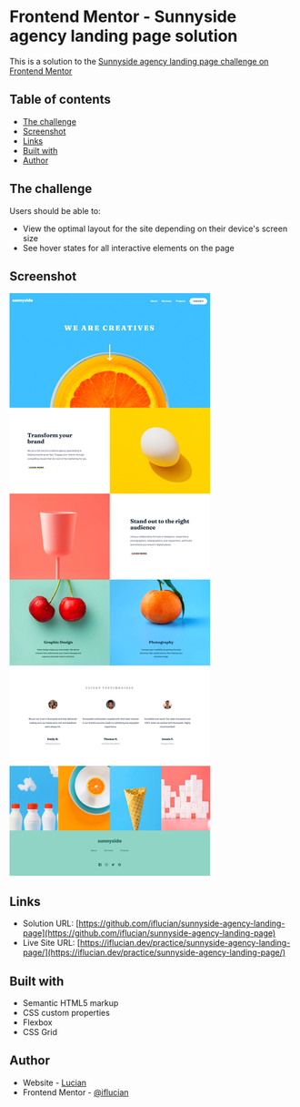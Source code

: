 # Frontend Mentor - Sunnyside agency landing page solution

This is a solution to the [Sunnyside agency landing page challenge on Frontend Mentor](https://www.frontendmentor.io/challenges/sunnyside-agency-landing-page-7yVs3B6ef)

## Table of contents

- [The challenge](#the-challenge)
- [Screenshot](#screenshot)
- [Links](#links)
- [Built with](#built-with)
- [Author](#author)

## The challenge

Users should be able to:

- View the optimal layout for the site depending on their device's screen size
- See hover states for all interactive elements on the page

## Screenshot

![](./screenshot.jpeg)

## Links

- Solution URL: [https://github.com/iflucian/sunnyside-agency-landing-page](https://github.com/iflucian/sunnyside-agency-landing-page)
- Live Site URL: [https://iflucian.dev/practice/sunnyside-agency-landing-page/](https://iflucian.dev/practice/sunnyside-agency-landing-page/)

## Built with

- Semantic HTML5 markup
- CSS custom properties
- Flexbox
- CSS Grid

## Author

- Website - [Lucian](https://www.iflucian.dev)
- Frontend Mentor - [@iflucian](https://www.frontendmentor.io/profile/iflucian)
